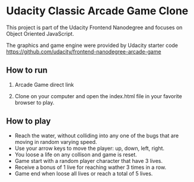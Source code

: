 # Udacity Classic Arcade Game Clone

This project is part of the Udacity Frontend Nanodegree and focuses on Object Oriented JavaScript.

The graphics and game engine were provided by Udacity starter code https://github.com/udacity/frontend-nanodegree-arcade-game


## How to run

1. Arcade Game direct link

2. Clone on your computer and open the index.html file in your favorite browser to play.


## How to play

- Reach the water, without colliding into any one of the bugs that are moving in random varying speed.
- Use your arrow keys to move the player: up, down, left, right.
- You loose a life on any collison and game is reset.
- Game start with a random player character that have 3 lives.
- Receive a bonus of 1 live for reaching wather 3 times in a row.
- Game end when loose all lives or reach a total of 5 lives.
